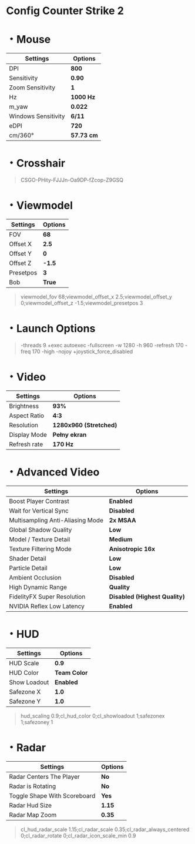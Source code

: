 #  Config Counter Strike 2
# ・Mouse
| Settings                                      | Options               |
|-----------------------------------------------|-----------------------|
| DPI                                           | **800**               |
| Sensitivity                                   | **0.90**              |
| Zoom Sensitivity                              | **1**                 |
| Hz                                            | **1000 Hz**           |
| m_yaw                                         | **0.022**             |
| Windows Sensitivity                           | **6/11**              |
| eDPI                                          | **720**               |
| cm/360°                                       | **57.73 cm**          |

# ・Crosshair
> CSGO-PHity-FJJJn-Oa9DP-fZcop-Z9GSQ

# ・Viewmodel
| Settings                                      | Options               |
|-----------------------------------------------|-----------------------|
| FOV                                           | **68**                |
| Offset X                                      | **2.5**               |
| Offset Y                                      | **0**                 |
| Offset Z                                      | **-1.5**              |
| Presetpos                                     | **3**                 |
| Bob                                           | **True**              |
> viewmodel_fov 68;viewmodel_offset_x 2.5;viewmodel_offset_y 0;viewmodel_offset_z -1.5;viewmodel_presetpos 3

# ・Launch Options
> -threads 9 +exec autoexec -fullscreen -w 1280 -h 960 -refresh 170 -freq 170 -high -nojoy +joystick_force_disabled

# ・Video
| Settings                                      | Options               |
|-----------------------------------------------|-----------------------|
| Brightness                                    | **93%**               |
| Aspect Ratio                                  | **4:3**               |
| Resolution                                    | **1280x960 (Stretched)**|
| Display Mode                                  | **Pełny ekran**       |
| Refresh rate                                  | **170 Hz**            |

# ・Advanced Video
| Settings                                      | Options               |
|-----------------------------------------------|-----------------------|
| Boost Player Contrast                         | **Enabled**           |
| Wait for Vertical Sync                        | **Disabled**          |
| Multisampling Anti-Aliasing Mode              | **2x MSAA**           |
| Global Shadow Quality                         | **Low**               |
| Model / Texture Detail                        | **Medium**            |
| Texture Filtering Mode                        | **Anisotropic 16x**   |
| Shader Detail                                 | **Low**               |
| Particle Detail                               | **Low**               |
| Ambient Occlusion                             | **Disabled**          |
| High Dynamic Range                            | **Quality**           |
| FidelityFX Super Resolution              | **Disabled (Highest Quality)**|
| NVIDIA Reflex Low Latency                     | **Enabled**           |

# ・HUD
| Settings                                      | Options               |
|-----------------------------------------------|-----------------------|
| HUD Scale                                     | **0.9**               |
| HUD Color                                     | **Team Color**        |
| Show Loadout                                  | **Enabled**           |
| Safezone X                                    | **1.0**               |
| Safezone Y                                    | **1.0**               |
> hud_scaling 0.9;cl_hud_color 0;cl_showloadout 1;safezonex 1;safezoney 1

# ・Radar
| Settings                                      | Options               |
|-----------------------------------------------|-----------------------|
| Radar Centers The Player                      | **No**                |
| Radar is Rotating                             | **No**                |
| Toggle Shape With Scoreboard                  | **Yes**               |
| Radar Hud Size                                | **1.15**              |
| Radar Map Zoom                                | **0.35**              |
> cl_hud_radar_scale 1.15;cl_radar_scale 0.35;cl_radar_always_centered 0;cl_radar_rotate 0;cl_radar_icon_scale_min 0.9
